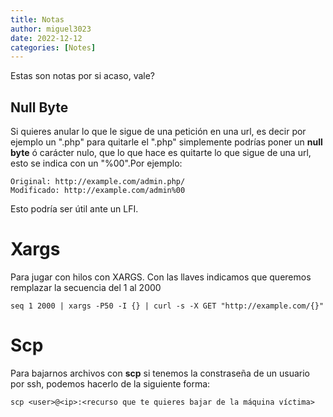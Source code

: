 ```yaml
---
title: Notas
author: miguel3023
date: 2022-12-12
categories: [Notes]
---
```


Estas son notas por si acaso, vale?

## Null Byte

Si quieres anular lo que le sigue de una petición en una url, es decir por ejemplo un ".php" para quitarle el ".php" simplemente podrías poner un **null byte** ó carácter nulo, que lo que hace es quitarte lo que sigue de una url, esto se indica con un "%00".Por ejemplo:

```
Original: http://example.com/admin.php/
Modificado: http://example.com/admin%00
```

Esto podría ser útil ante un LFI.


# Xargs

Para jugar con hilos con XARGS. Con las llaves indicamos que queremos remplazar la secuencia del 1 al 2000 

```
seq 1 2000 | xargs -P50 -I {} | curl -s -X GET "http://example.com/{}"
```

# Scp

Para bajarnos archivos con **scp** si tenemos la constraseña de un usuario por ssh, podemos hacerlo de la siguiente forma:

```
scp <user>@<ip>:<recurso que te quieres bajar de la máquina víctima>
```
